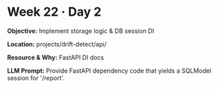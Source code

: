 # Week 22 · Day 2

**Objective:** Implement storage logic & DB session DI

**Location:** projects/drift-detect/api/

**Resource & Why:** FastAPI DI docs

**LLM Prompt:** Provide FastAPI dependency code that yields a SQLModel session for '/report'.
